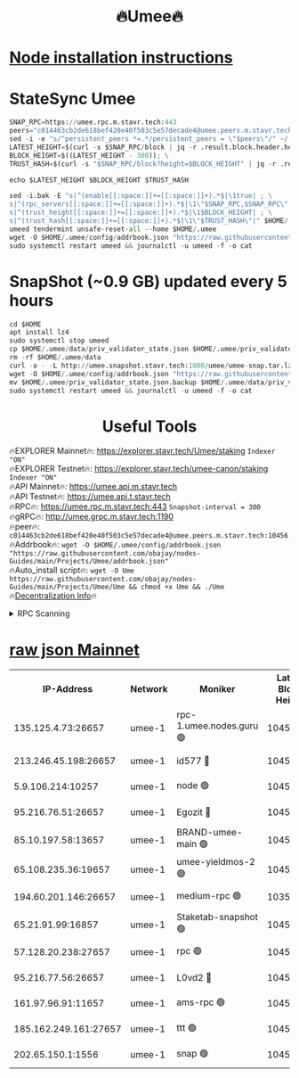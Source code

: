 <h1 align="center"> 🔥Umee🔥</h1>


[Node installation instructions](https://github.com/obajay/nodes-Guides/tree/main/Projects/Umee)
=
# StateSync Umee
```python
SNAP_RPC=https://umee.rpc.m.stavr.tech:443
peers="c014463cb2de618bef420e40f503c5e57decade4@umee.peers.m.stavr.tech:10456"
sed -i -e "s/^persistent_peers *=.*/persistent_peers = \"$peers\"/" ~/.umee/config/config.toml
LATEST_HEIGHT=$(curl -s $SNAP_RPC/block | jq -r .result.block.header.height); \
BLOCK_HEIGHT=$((LATEST_HEIGHT - 300)); \
TRUST_HASH=$(curl -s "$SNAP_RPC/block?height=$BLOCK_HEIGHT" | jq -r .result.block_id.hash)

echo $LATEST_HEIGHT $BLOCK_HEIGHT $TRUST_HASH

sed -i.bak -E "s|^(enable[[:space:]]+=[[:space:]]+).*$|\1true| ; \
s|^(rpc_servers[[:space:]]+=[[:space:]]+).*$|\1\"$SNAP_RPC,$SNAP_RPC\"| ; \
s|^(trust_height[[:space:]]+=[[:space:]]+).*$|\1$BLOCK_HEIGHT| ; \
s|^(trust_hash[[:space:]]+=[[:space:]]+).*$|\1\"$TRUST_HASH\"|" $HOME/.umee/config/config.toml
umeed tendermint unsafe-reset-all --home $HOME/.umee
wget -O $HOME/.umee/config/addrbook.json "https://raw.githubusercontent.com/obajay/nodes-Guides/main/Projects/Umee/addrbook.json"
sudo systemctl restart umeed && journalctl -u umeed -f -o cat
```
# SnapShot (~0.9 GB) updated every 5 hours
```python
cd $HOME
apt install lz4
sudo systemctl stop umeed
cp $HOME/.umee/data/priv_validator_state.json $HOME/.umee/priv_validator_state.json.backup
rm -rf $HOME/.umee/data
curl -o - -L http://umee.snapshot.stavr.tech:1000/umee/umee-snap.tar.lz4 | lz4 -c -d - | tar -x -C $HOME/.umee --strip-components 2
wget -O $HOME/.umee/config/addrbook.json "https://raw.githubusercontent.com/obajay/nodes-Guides/main/Projects/Umee/addrbook.json"
mv $HOME/.umee/priv_validator_state.json.backup $HOME/.umee/data/priv_validator_state.json
sudo systemctl restart umeed && journalctl -u umeed -f -o cat
```
 <h1 align="center"> Useful Tools</h1>

🔥EXPLORER Mainnet🔥:      https://explorer.stavr.tech/Umee/staking             `Indexer "ON"` \
🔥EXPLORER Testnet🔥:        https://explorer.stavr.tech/umee-canon/staking      `Indexer "ON"` \
🔥API Mainnet🔥:                   https://umee.api.m.stavr.tech \
🔥API Testnet🔥:                     https://umee.api.t.stavr.tech \
🔥RPC🔥:                           https://umee.rpc.m.stavr.tech:443                     `Snapshot-interval = 300` \
🔥gRPC🔥:                              http://umee.grpc.m.stavr.tech:1190 \
🔥peer🔥:                     `c014463cb2de618bef420e40f503c5e57decade4@umee.peers.m.stavr.tech:10456` \
🔥Addrbook🔥:    ```wget -O $HOME/.umee/config/addrbook.json "https://raw.githubusercontent.com/obajay/nodes-Guides/main/Projects/Umee/addrbook.json"``` \
🔥Auto_install script🔥: ```wget -O Ume https://raw.githubusercontent.com/obajay/nodes-Guides/main/Projects/Umee/Ume && chmod +x Ume && ./Ume``` \
🔥[Decentralization Info](https://github.com/obajay/StateSync-snapshots/tree/main/Projects/Umee/Decentralization)🔥

<details>
<summary>RPC Scanning</summary>

<h2 align="center"> We scan nodes in real time every 4 hours. And we provide the final result of RPC endpoints.
We cannot influence the operation of these nodes in any way. </h2>


```python
If Voting Power is higher than 0 --> then the Node is a validator of the network and may be subject to attack and be a potential threat to the chain.
```
```python
We marked such validators with a red symbol
```

</details>

[raw json Mainnet](https://rpc-check.umeem.stavr.tech/umeem/rpc-umeem-result.json)
=



<table><tr><th>IP-Address</th><th>Network</th><th>Moniker</th><th>Latest Block Height</th><th>Earliest Block Height</th><th>Catching Up</th><th>Tx Index</th><th>Voting Power</th><th>Scan Time</th></tr><tr><td>135.125.4.73:26657</td><td>umee-1</td><td>rpc-1.umee.nodes.guru 🟢</td><td>10451067</td><td>5167386</td><td>False</td><td>on</td><td>0</td><td>2024-02-05T03:08:03.142554303UTC</td></tr><tr><td>213.246.45.198:26657</td><td>umee-1</td><td>id577 🔴</td><td>10451054</td><td>7100001</td><td>False</td><td>on</td><td>35104873</td><td>2024-02-05T03:06:43.400331534UTC</td></tr><tr><td>5.9.106.214:10257</td><td>umee-1</td><td>node 🟢</td><td>10451063</td><td>7942001</td><td>False</td><td>on</td><td>0</td><td>2024-02-05T03:07:39.677350997UTC</td></tr><tr><td>95.216.76.51:26657</td><td>umee-1</td><td>Egozit 🔴</td><td>10451067</td><td>8262001</td><td>False</td><td>off</td><td>38435408</td><td>2024-02-05T03:08:02.817827962UTC</td></tr><tr><td>85.10.197.58:13657</td><td>umee-1</td><td>BRAND-umee-main 🟢</td><td>10451056</td><td>8427832</td><td>False</td><td>on</td><td>0</td><td>2024-02-05T03:07:00.751379599UTC</td></tr><tr><td>65.108.235.36:19657</td><td>umee-1</td><td>umee-yieldmos-2 🟢</td><td>10451046</td><td>9575548</td><td>False</td><td>on</td><td>0</td><td>2024-02-05T03:05:57.768368207UTC</td></tr><tr><td>194.60.201.146:26657</td><td>umee-1</td><td>medium-rpc 🟢</td><td>10351686</td><td>9984137</td><td>False</td><td>on</td><td>0</td><td>2024-02-05T03:06:52.218924011UTC</td></tr><tr><td>65.21.91.99:16857</td><td>umee-1</td><td>Staketab-snapshot 🟢</td><td>10451059</td><td>9992001</td><td>False</td><td>off</td><td>0</td><td>2024-02-05T03:07:15.587635165UTC</td></tr><tr><td>57.128.20.238:27657</td><td>umee-1</td><td>rpc 🟢</td><td>10451065</td><td>10337379</td><td>False</td><td>on</td><td>0</td><td>2024-02-05T03:07:48.086325031UTC</td></tr><tr><td>95.216.77.56:26657</td><td>umee-1</td><td>L0vd2 🔴</td><td>10451071</td><td>10351070</td><td>False</td><td>off</td><td>37547047</td><td>2024-02-05T03:08:22.476999383UTC</td></tr><tr><td>161.97.96.91:11657</td><td>umee-1</td><td>ams-rpc 🟢</td><td>10451071</td><td>10352001</td><td>False</td><td>on</td><td>0</td><td>2024-02-05T03:08:24.910027323UTC</td></tr><tr><td>185.162.249.161:27657</td><td>umee-1</td><td>ttt 🟢</td><td>10451061</td><td>10381617</td><td>False</td><td>on</td><td>0</td><td>2024-02-05T03:07:28.267730120UTC</td></tr><tr><td>202.65.150.1:1556</td><td>umee-1</td><td>snap 🟢</td><td>10451063</td><td>10449129</td><td>False</td><td>on</td><td>0</td><td>2024-02-05T03:07:37.290330508UTC</td></tr></table>
